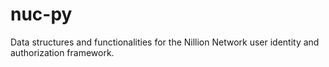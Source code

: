 # nuc-py
Data structures and functionalities for the Nillion Network user identity and authorization framework.

